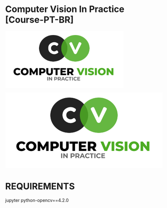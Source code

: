 # Computer Vision In Practice [Course-PT-BR] 

<img src="/figures/logo-cvp.png" align="center" alt="" width="75%"/>

![teste](/figures/logo-cvp.png)


# REQUIREMENTS

jupyter
python-opencv==4.2.0